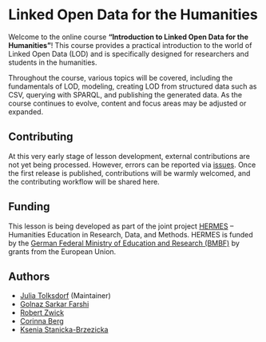 # Linked Open Data for the Humanities

Welcome to the online course **“Introduction to Linked Open Data for the Humanities”**! This course provides a practical introduction to the world of Linked Open Data (LOD) and is specifically designed for researchers and students in the humanities.

Throughout the course, various topics will be covered, including the fundamentals of LOD, modeling, creating LOD from structured data such as CSV, querying with SPARQL, and publishing the generated data. As the course continues to evolve, content and focus areas may be adjusted or expanded.


## Contributing
At this very early stage of lesson development, external contributions are not yet being processed. However, errors can be reported via [issues](https://github.com/HERMES-DKZ/OpenRefine-humanities/issues). Once the first release is published, contributions will be warmly welcomed, and the contributing workflow will be shared here.

## Funding
This lesson is being developed as part of the joint project [HERMES](https://hermes-hub.de/) – Humanities Education in Research, Data, and Methods. HERMES is funded by the [German Federal Ministry of Education and Research (BMBF)](https://www.bmbf.de/bmbf/en/home/home_node.html) by grants from the European Union.


## Authors
- [Julia Tolksdorf](https://github.com/jutol) (Maintainer)
- [Golnaz Sarkar Farshi](https://github.com/Goli-SF)
- [Robert Zwick](https://github.com/robertzwick)
- [Corinna Berg](https://github.com/KassieBee)
- [Ksenia Stanicka-Brzezicka](https://github.com/kseniastanicka)